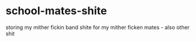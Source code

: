 # school-mates-shite
storing my mither fickin band shite for my mither ficken mates - also other shit 
